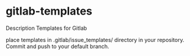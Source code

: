 # gitlab-templates
Description Templates for Gitlab


place templates in .gitlab/issue_templates/ directory in your repository. Commit and push to your default branch.
